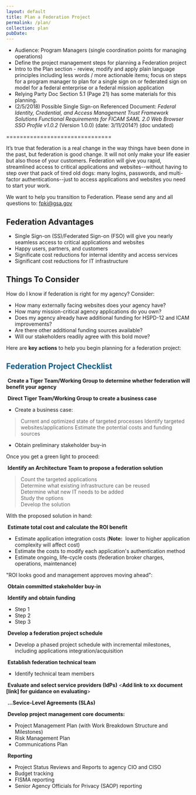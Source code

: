 ```yaml
---
layout: default
title: Plan a Federation Project
permalink: /plan/
collection: plan
pubDate: 
---
```


- Audience: Program Managers (single coordination points for managing operations)
- Define the project management steps for planning a Federation project 
- Intro to the Plan section - review, modify and apply plain language principles including less words / more actionable items; focus on steps for a program manager to plan for a single sign on or federated sign on model for a federal enterprise or a federal mission application
- Relying Party Doc Section 5.1 (Page 21) has some materials for this planning.
- (2/5/2018) Possible Single Sign-on Referenced Document: _Federal Identity, Credential, and Access Management Trust Framework Solutions Functional Requirements for FICAM SAML 2.0 Web Browser SSO Profile v1.0.2_ (Version 1.0.0) (date: 3/11/2014?) (doc undated)

===============================

It’s true that federation is a real change in the way things have been done in the past, but federation is good change.  It will not only make your life easier but also those of your customers.  Federation will give you rapid, streamlined access to critical applications and websites--without having to step over that pack of tired old dogs:  many logins, passwords, and multi-factor authentications--just to access applications and websites you need to start your work.  

We want to help you transition to Federation. Please send any and all questions to: fpki@gsa.gov

## Federation Advantages 

* Single Sign-on (SS)/Federated Sign-on (FSO) will give you nearly seamless access to critical applications and websites
* Happy users, partners, and customers
* Significate cost reductions for internal identity and access services
* Significant cost reductions for IT infrastructure


## Things To Consider
How do I know if federation is right for my agency?  Consider:

* How many externally facing websites does your agency have? 
* How many mission-critical agency applications do you own?
* Does my agency already have additional funding for HSPD-12 and ICAM improvements?
* Are there other additional funding sources available?
* Will our stakeholders readily agree with this bold move? 

Here are **key actions** to help you begin planning for a federation project:  

## <span style="color: #0C5C89">**Federation Project Checklist**</span>

<i class="fa fa-check-square-o"></i> &nbsp;**Create a Tiger Team/Working Group to determine whether federation will benefit your agency**

<i class="fa fa-check-square-o"></i> &nbsp;**Direct Tiger Team/Working Group to create a business case**
* Create a business case:
> Current and optimized state of targeted processes
> Identify targeted websites/applications
> Estimate the potential costs and funding sources
* Obtain preliminary stakeholder buy-in

Once you get a green light to proceed:

<i class="fa fa-check-square-o"></i> &nbsp;**Identify an Architecture Team to propose a federation solution**
> Count the targeted applications<br>
> Determine what existing infrastructure can be reused<br>
> Determine what new IT needs to be added<br>
> Study the options<br>
> Develop the solution<br>

With the proposed solution in hand:

<i class="fa fa-check-square-o"></i> &nbsp;**Estimate total cost and calculate the ROI benefit**
* Estimate application integration costs (**Note:**&nbsp;&nbsp;lower to higher application complexity will affect cost)
* Estimate the costs to modify each application's authentication method
* Estimate ongoing, life-cycle costs (federation broker charges, operations, maintenance)

"ROI looks good and management approves moving ahead":

<i class="fa fa-check-square-o"></i> &nbsp;**Obtain committed stakeholder buy-in**

<i class="fa fa-check-square-o"></i> &nbsp;**Identify and obtain funding**
* Step 1
* Step 2
* Step 3

<i class="fa fa-check-square-o"></i> &nbsp;**Develop a federation project schedule** 
* Develop a phased project schedule with incremental milestones, including applications integration/acquisition

<i class="fa fa-check-square-o"></i> &nbsp;**Establish federation technical team**
* Identify technical team members

<i class="fa fa-check-square-o"></i> &nbsp;**Evaluate and select service providers (IdPs)**
<**Add link to xx document [link] for guidance on evaluating**> 

<i class="fa fa-check-square-o"></i> &nbsp;**...Sevice-Level Agreements (SLAs)**

<i class="fa fa-check-square-o"></i> &nbsp;**Develop project management core documents:**
* Project Management Plan (with Work Breakdown Structure and Milestones)
* Risk Management Plan
* Communications Plan

<i class="fa fa-check-square-o"></i> &nbsp;**Reporting**
* Project Status Reviews and Reports to agency CIO and CISO
* Budget tracking
* FISMA reporting
* Senior Agency Officials for Privacy (SAOP) reporting
